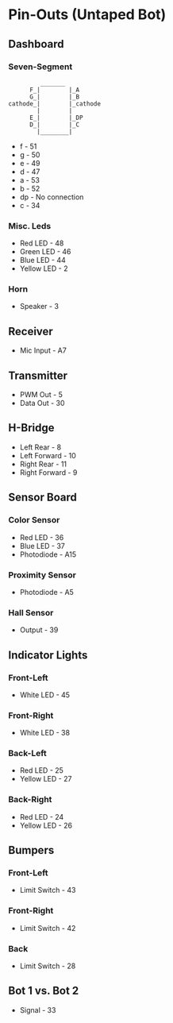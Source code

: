 # Pin-Outs (Untaped Bot)

## Dashboard

### Seven-Segment

             _______
          F_|        |_A
          G_|        |_B
    cathode_|        |_cathode
            |        |
          E_|        |_DP
          D_|        |_C
            |________|

* f - 51
* g - 50
* e - 49
* d - 47
* a - 53
* b - 52
* dp - No connection
* c - 34

### Misc. Leds

* Red LED - 48
* Green LED - 46
* Blue LED - 44
* Yellow LED - 2

### Horn

* Speaker - 3

## Receiver

* Mic Input - A7

## Transmitter

* PWM Out - 5
* Data Out - 30

## H-Bridge

* Left Rear - 8
* Left Forward - 10
* Right Rear - 11
* Right Forward - 9

## Sensor Board

### Color Sensor

* Red LED - 36
* Blue LED - 37
* Photodiode - A15

### Proximity Sensor

* Photodiode - A5

### Hall Sensor

* Output - 39

## Indicator Lights

### Front-Left

* White LED - 45

### Front-Right

* White LED - 38

### Back-Left

* Red LED - 25
* Yellow LED - 27

### Back-Right

* Red LED - 24
* Yellow LED - 26

## Bumpers 

### Front-Left 

* Limit Switch - 43

### Front-Right

* Limit Switch - 42

### Back

* Limit Switch - 28

## Bot 1 vs. Bot 2

* Signal - 33